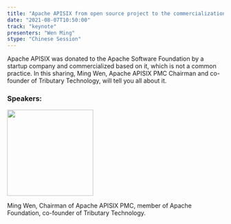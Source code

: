 ```yaml
---
title: "Apache APISIX from open source project to the commercialization"
date: "2021-08-07T10:50:00"
track: "keynote"
presenters: "Wen Ming"
stype: "Chinese Session"
---
```


Apache APISIX was donated to the Apache Software Foundation by a startup company and commercialized based on it, which is not a common practice. In this sharing, Ming Wen, Apache APISIX PMC Chairman and co-founder of Tributary Technology, will tell you all about it.

### Speakers:
<img src="images/speaker/Wen-Ming.png" width="200"/>

Ming Wen, Chairman of Apache APISIX PMC, member of Apache Foundation, co-founder of Tributary Technology.

